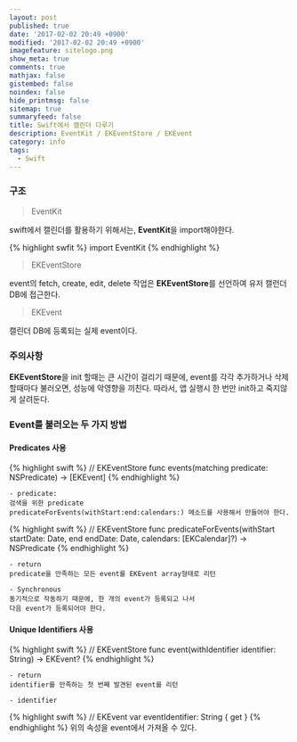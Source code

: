 ```yaml
---
layout: post
published: true
date: '2017-02-02 20:49 +0900'
modified: '2017-02-02 20:49 +0900'
imagefeature: sitelogo.png
show_meta: true
comments: true
mathjax: false
gistembed: false
noindex: false
hide_printmsg: false
sitemap: true
summaryfeed: false
title: Swift에서 캘린더 다루기
description: EventKit / EKEventStore / EKEvent
category: info
tags:
  - Swift
---
```

### 구조
> EventKit

swift에서 캘린더를 활용하기 위해서는, <strong>EventKit</strong>을 import해야한다.

{% highlight swfit %}
import EventKit
{% endhighlight %}

> EKEventStore

event의 fetch, create, edit, delete 작업은 <strong>EKEventStore</strong>를 선언하여 유저 캘런더 DB에 접근한다.

> EKEvent

캘린더 DB에 등록되는 실제 event이다.

### 주의사항
<strong>EKEventStore</strong>을 init 할때는 큰 시간이 걸리기 때문에,
event를 각각 추가하거나 삭제할때마다 불러오면, 성능에 악영향을 끼친다.
따라서, 앱 실행시 한 번만 init하고 죽지않게 살려둔다.

### Event를 불러오는 두 가지 방법

#### Predicates 사용
{% highlight swift %}
// EKEventStore
func events(matching predicate: NSPredicate) -> [EKEvent]
{% endhighlight %}

	- predicate:
	검색을 위한 predicate
	predicateForEvents(withStart:end:calendars:) 메소드를 사용해서 만들어야 한다.
        
{% highlight swift %}
// EKEventStore
func predicateForEvents(withStart startDate: Date, end endDate: Date, calendars: [EKCalendar]?) -> NSPredicate
{% endhighlight %}

	- return
	predicate을 만족하는 모든 event를 EKEvent array형태로 리턴
        
    - Synchronous
	동기적으로 작동하기 때문에, 한 개의 event가 등록되고 나서
	다음 event가 등록되어야 한다.


#### Unique Identifiers 사용
{% highlight swift %}
// EKEventStore
func event(withIdentifier identifier: String) -> EKEvent?
{% endhighlight %}

	- return
	identifier를 만족하는 첫 번째 발견된 event를 리턴
        
    - identifier
{% highlight swift %}
// EKEvent
var eventIdentifier: String { get }
{% endhighlight %}
	위의 속성을 event에서 가져올 수 있다.
